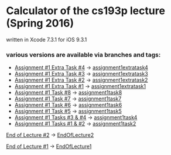 # Calculator of the cs193p lecture (Spring 2016)

written in Xcode 7.3.1 for iOS 9.3.1

### various versions are available via branches and tags:

+ [Assignment #1 Extra Task #4](http://cs193p.m2m.at/cs193p-assignment-1-extra-task-4-winter-2016/) -> [assignment1extratask4](https://github.com/m2mtech/calculator-2016/tree/assignment1extratask4)
+ [Assignment #1 Extra Task #3](http://cs193p.m2m.at/cs193p-assignment-1-extra-task-3-winter-2016/) -> [assignment1extratask3](https://github.com/m2mtech/calculator-2016/tree/assignment1extratask3)
+ [Assignment #1 Extra Task #2](http://cs193p.m2m.at/cs193p-assignment-1-extra-task-2-winter-2016/) -> [assignment1extratask2](https://github.com/m2mtech/calculator-2016/tree/assignment1extratask2)
+ [Assignment #1 Extra Task #1](http://cs193p.m2m.at/cs193p-assignment-1-extra-task-1-winter-2016/) -> [assignment1extratask1](https://github.com/m2mtech/calculator-2016/tree/assignment1extratask1)
+ [Assignment #1 Task #8](http://cs193p.m2m.at/cs193p-assignment-1-task-8-winter-2016/) -> [assignment1task8](https://github.com/m2mtech/calculator-2016/tree/assignment1task8)
+ [Assignment #1 Task #7](http://cs193p.m2m.at/cs193p-assignment-1-task-7-winter-2016/) -> [assignment1task7](https://github.com/m2mtech/calculator-2016/tree/assignment1task7)
+ [Assignment #1 Task #6](http://cs193p.m2m.at/cs193p-assignment-1-task-6-winter-2016/) -> [assignment1task6](https://github.com/m2mtech/calculator-2016/tree/assignment1task6)
+ [Assignment #1 Task #5](http://cs193p.m2m.at/cs193p-assignment-1-task-5-winter-2016/) -> [assignment1task5](https://github.com/m2mtech/calculator-2016/tree/assignment1task5)
+ [Assignment #1 Tasks #3 & #4](http://cs193p.m2m.at/cs193p-assignment-1-task-3-4-winter-2016/) -> [assignment1task4](https://github.com/m2mtech/calculator-2016/tree/assignment1task4)
+ [Assignment #1 Tasks #1 & #2](http://cs193p.m2m.at/cs193p-assignment-1-task-1-2-winter-2016/) -> [assignment1task2](https://github.com/m2mtech/calculator-2016/tree/assignment1task2)

[End of Lecture #2](http://cs193p.m2m.at/cs193p-lecture-2-applying-mvc-winter-2016) -> [EndOfLecture2](https://github.com/m2mtech/calculator-2016/tree/EndOfLecture2)

[End of Lecture #1](http://cs193p.m2m.at/cs193p-lecture-1-course-overview-introduction-ios-xcode-swift-spring-2016) -> [EndOfLecture1](https://github.com/m2mtech/calculator-2016/tree/EndOfLecture1)
